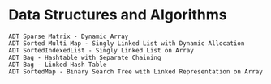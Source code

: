# Data Structures and Algorithms

    ADT Sparse Matrix - Dynamic Array
    ADT Sorted Multi Map - Singly Linked List with Dynamic Allocation
    ADT SortedIndexedList - Singly Linked List on Array
    ADT Bag - Hashtable with Separate Chaining
    ADT Bag - Linked Hash Table
    ADT SortedMap - Binary Search Tree with Linked Representation on Array
